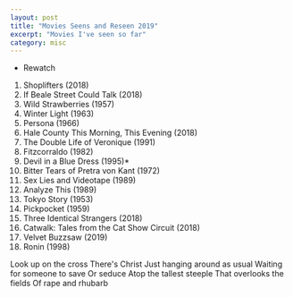 ```yaml
---
layout: post
title: "Movies Seens and Reseen 2019"
excerpt: "Movies I've seen so far"
category: misc
---
```

* Rewatch

1. Shoplifters (2018)
1. If Beale Street Could Talk (2018)
1. Wild Strawberries (1957)
1. Winter Light (1963)
1. Persona (1966)
1. Hale County This Morning, This Evening (2018)
1. The Double Life of Veronique (1991)
1. Fitzcorraldo (1982)
1. Devil in a Blue Dress (1995)*
1. Bitter Tears of Pretra von Kant (1972)
1. Sex Lies and Videotape (1989)
1. Analyze This (1989)
1. Tokyo Story (1953)
1. Pickpocket (1959)
1. Three Identical Strangers (2018)
1. Catwalk: Tales from the Cat Show Circuit (2018)
1. Velvet Buzzsaw (2019)
1. Ronin (1998)

Look up on the cross
There's Christ
Just hanging around as usual
Waiting for someone to save
Or seduce
Atop the tallest steeple
That overlooks the fields
Of rape and rhubarb
